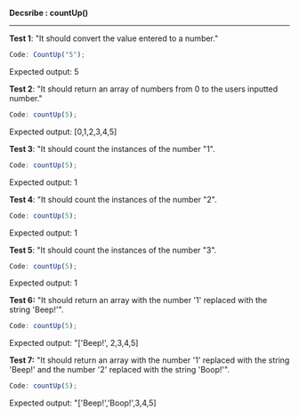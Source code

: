 **Decsribe : countUp()**
***

**Test 1**: "It should convert the value entered to a number."<br>
```javascript
Code: CountUp("5");
```
Expected output: 5

**Test 2**: "It should return an array of numbers from 0 to the users inputted number."
```javascript
Code: countUp(5);
```
Expected output: [0,1,2,3,4,5]

**Test 3**: "It should count the instances of the number "1".
```javascript
Code: countUp(5);
```
Expected output: 1

**Test 4**: "It should count the instances of the number "2".
```javascript
Code: countUp(5);
```
Expected output: 1

**Test 5**: "It should count the instances of the number "3".
```javascript
Code: countUp(5);
```
Expected output: 1

**Test 6:** "It should return an array with the number '1' replaced with the string 'Beep!'".
```javascript
Code: countUp(5);
```
Expected output: "['Beep!', 2,3,4,5]

**Test 7:** "It should return an array with the number '1' replaced with the string 'Beep!' and the number '2' replaced with the string 'Boop!'".
```javascript
Code: countUp(5);
```
Expected output: "['Beep!','Boop!',3,4,5]
